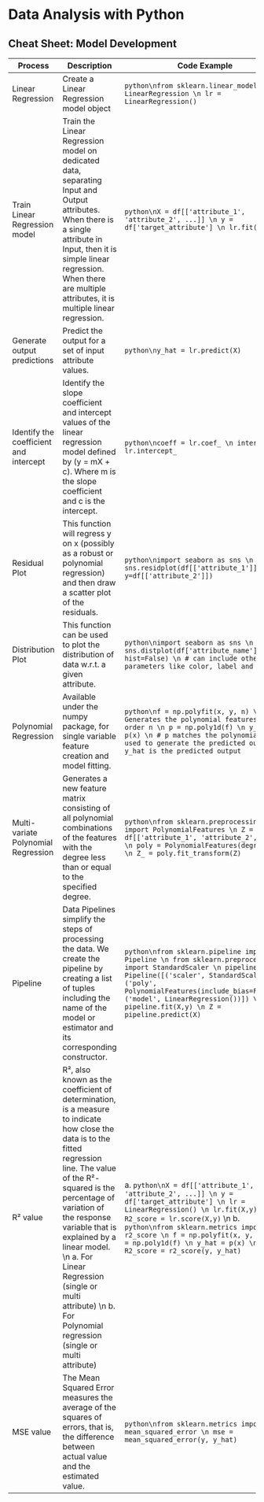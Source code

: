 # Data Analysis with Python

## Cheat Sheet: Model Development

| Process | Description | Code Example |
|---------|-------------|--------------|
| Linear Regression | Create a Linear Regression model object | ```python\nfrom sklearn.linear_model import LinearRegression \n lr = LinearRegression()``` |
| Train Linear Regression model | Train the Linear Regression model on dedicated data, separating Input and Output attributes. When there is a single attribute in Input, then it is simple linear regression. When there are multiple attributes, it is multiple linear regression. | ```python\nX = df[['attribute_1', 'attribute_2', ...]] \n y = df['target_attribute'] \n lr.fit(X,y)``` |
| Generate output predictions | Predict the output for a set of input attribute values. | ```python\ny_hat = lr.predict(X)``` |
| Identify the coefficient and intercept | Identify the slope coefficient and intercept values of the linear regression model defined by \(y = mX + c\). Where m is the slope coefficient and c is the intercept. | ```python\ncoeff = lr.coef_ \n intercept = lr.intercept_``` |
| Residual Plot | This function will regress y on x (possibly as a robust or polynomial regression) and then draw a scatter plot of the residuals. | ```python\nimport seaborn as sns \n sns.residplot(df[['attribute_1']], y=df[['attribute_2']])``` |
| Distribution Plot | This function can be used to plot the distribution of data w.r.t. a given attribute. | ```python\nimport seaborn as sns \n sns.distplot(df['attribute_name'], hist=False) \n # can include other parameters like color, label and so on.``` |
| Polynomial Regression | Available under the numpy package, for single variable feature creation and model fitting. | ```python\nf = np.polyfit(x, y, n) \n # Generates the polynomial features of order n \n p = np.poly1d(f) \n y_hat = p(x) \n # p matches the polynomial model used to generate the predicted output \n y_hat is the predicted output``` |
| Multi-variate Polynomial Regression | Generates a new feature matrix consisting of all polynomial combinations of the features with the degree less than or equal to the specified degree. | ```python\nfrom sklearn.preprocessing import PolynomialFeatures \n Z = df[['attribute_1', 'attribute_2', ...]] \n poly = PolynomialFeatures(degree=2) \n Z_ = poly.fit_transform(Z)``` |
| Pipeline | Data Pipelines simplify the steps of processing the data. We create the pipeline by creating a list of tuples including the name of the model or estimator and its corresponding constructor. | ```python\nfrom sklearn.pipeline import Pipeline \n from sklearn.preprocessing import StandardScaler \n pipeline = Pipeline([('scaler', StandardScaler()), ('poly', PolynomialFeatures(include_bias=False)), ('model', LinearRegression())]) \n pipeline.fit(X,y) \n Z = pipeline.predict(X)``` |
| R² value | R², also known as the coefficient of determination, is a measure to indicate how close the data is to the fitted regression line. The value of the R²-squared is the percentage of variation of the response variable that is explained by a linear model. \n a. For Linear Regression (single or multi attribute) \n b. For Polynomial regression (single or multi attribute) | a. ```python\nX = df[['attribute_1', 'attribute_2', ...]] \n y = df['target_attribute'] \n lr = LinearRegression() \n lr.fit(X,y) \n R2_score = lr.score(X,y)``` \n b. ```python\nfrom sklearn.metrics import r2_score \n f = np.polyfit(x, y, n) \n p = np.poly1d(f) \n y_hat = p(x) \n R2_score = r2_score(y, y_hat)``` |
| MSE value | The Mean Squared Error measures the average of the squares of errors, that is, the difference between actual value and the estimated value. | ```python\nfrom sklearn.metrics import mean_squared_error \n mse = mean_squared_error(y, y_hat)``` |
